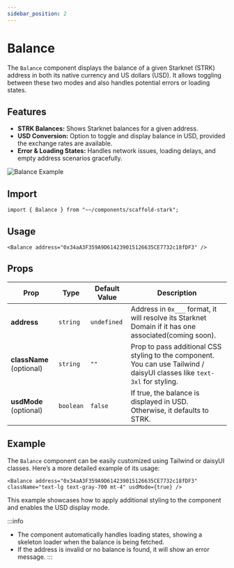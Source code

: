 ```yaml
---
sidebar_position: 2
---
```


# Balance

The `Balance` component displays the balance of a given Starknet (STRK) address in both its native currency and US dollars (USD). It allows toggling between these two modes and also handles potential errors or loading states.

## Features

- **STRK Balances:** Shows Starknet balances for a given address.
- **USD Conversion:** Option to toggle and display balance in USD, provided the exchange rates are available.
- **Error & Loading States:** Handles network issues, loading delays, and empty address scenarios gracefully.

![Balance Example](/img/Balance.gif) <!-- Update gif here -->

## Import

```tsx
import { Balance } from "~~/components/scaffold-stark";
```

## Usage

```tsx
<Balance address="0x34aA3F359A9D614239015126635CE7732c18fDF3" />
```

## Props

| Prop                     | Type      | Default Value | Description                                                                                                               |
| ------------------------ | --------- | ------------- | ------------------------------------------------------------------------------------------------------------------------- |
| **address**              | `string`  | `undefined`   | Address in `0x___` format, it will resolve its Starknet Domain if it has one associated(coming soon).                     |
| **className** (optional) | `string`  | `""`          | Prop to pass additional CSS styling to the component. You can use Tailwind / daisyUI classes like `text-3xl` for styling. |
| **usdMode** (optional)   | `boolean` | `false`       | If true, the balance is displayed in USD. Otherwise, it defaults to STRK. |

## Example

The `Balance` component can be easily customized using Tailwind or daisyUI classes. Here’s a more detailed example of its usage:

```tsx
<Balance address="0x34aA3F359A9D614239015126635CE7732c18fDF3" className="text-lg text-gray-700 mt-4" usdMode={true} />
```

This example showcases how to apply additional styling to the component and enables the USD display mode.

:::info

- The component automatically handles loading states, showing a skeleton loader when the balance is being fetched.
- If the address is invalid or no balance is found, it will show an error message.
  :::
